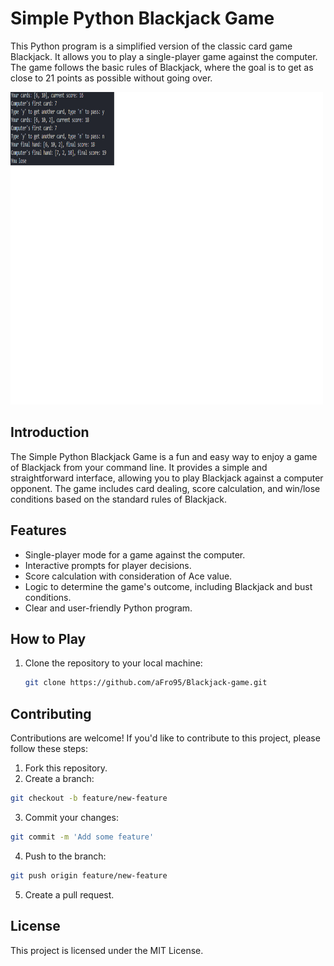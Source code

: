 # Simple Python Blackjack Game

This Python program is a simplified version of the classic card game Blackjack. 
It allows you to play a single-player game against the computer. The game follows the basic rules of Blackjack, where the goal is to get as close to 21 points as possible without going over.

<img src="Blackjack.png" alt="Blackjack" style="width: 500px; height: 500px">

## Introduction

The Simple Python Blackjack Game is a fun and easy way to enjoy a game of Blackjack from your command line. 
It provides a simple and straightforward interface, allowing you to play Blackjack against a computer opponent. The game includes card dealing, score calculation, and win/lose conditions based on the standard rules of Blackjack.

## Features

- Single-player mode for a game against the computer.
- Interactive prompts for player decisions.
- Score calculation with consideration of Ace value.
- Logic to determine the game's outcome, including Blackjack and bust conditions.
- Clear and user-friendly Python program.

## How to Play

1. Clone the repository to your local machine:

   ```sh
   git clone https://github.com/aFro95/Blackjack-game.git

## Contributing
Contributions are welcome! If you'd like to contribute to this project, please follow these steps:

1. Fork this repository.
2. Create a branch:
```bash
git checkout -b feature/new-feature
```
3. Commit your changes:
```bash
git commit -m 'Add some feature'
```
4. Push to the branch:
```bash
git push origin feature/new-feature
```
5. Create a pull request.

## License
This project is licensed under the MIT License.
